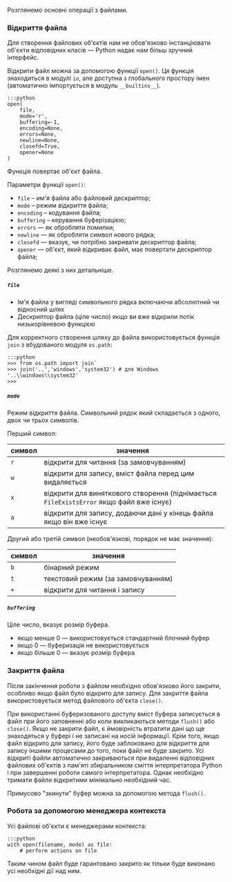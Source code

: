 Розглянемо основні операції з файлами. 

### Відкриття файла

Для створення файлових об'єктів нам не обов'язково інстанціювати об'єкти відповідних класів — Python надає нам більш зручний інтерфейс. 

Відкрити файл можна за допомогою функції `open()`. Ця функція знаходиться в модулі `io`, але доступна з глобального простору імен (автоматично імпортується в модуль `__builtins__`). 

	:::python
	open(
		file, 
		mode='r', 
		buffering=-1, 
		encoding=None, 
		errors=None,
		newline=None, 
		closefd=True,
		opener=None
	)
	
Функція повертає об'єкт файла.
	
Параметри функції `open()`:

- `file` – им'я файла або файловий дескриптор;
- `mode` – режим відкриття файла;
- `encoding` – кодування файла;
- `buffering` – керування буферізацією;
- `errors` — як обробляти помилки;
- `newline` — як обробляти символ нового рядка;
- `closefd` — вказує, чи потрібно закривати дескриптор файла;
- `opener` — об'єкт, який відкриває файл, має повертати дескриптор файла;

Розглянемо деякі з них детальніше. 

##### `file`

- Ім'я файла у вигляді символьного рядка включаючи абсолютний чи відносний шлях
- Дескриптор файла (ціле число) якщо ви вже відкрили потік низькорівневою функцією

Для корректного створення шляху до файла використовується функція `join` з вбудованого модуля `os.path`:

	:::python
	>>> from os.path import join`
	>>> join('..','windows','system32') # для Windows
	'..\\windows\\system32'
	>>>

##### `mode`

Режим відкриття файла. Символьний рядок який складається з одного, двох чи трьох символів. 

Перший символ:

|символ|значення|
|-|-|
|`r`|відкрити для читання (за замовчуванням)|
|`w`|відкрити для запису, вміст файла перед цим видаляється|
|`x`|відкрити для виняткового створення (піднімається `FileExistsError` якщо файл вже існує)|
|`a`|відкрити для запису, додаючи дані у кінець файла якщо він вже існує|

Другий або третій символ (необов'язкові, порядок не має значення):

|символ|значення|
|-|-|
|`b`|бінарний режим|
|`t`|текстовий режим (за замовчуванням)|
|`+`|відкрити для читання і запису|

##### `buffering`
	
Ціле число, вказує розмір буфера.

- якщо менше 0 — використовується стандартний блочний буфер
- якщо 0 — буферизація не використовується
- якщо більше 0 — вказує розмір буфера


	
	
	
### Закриття файла

Після закінчення роботи з файлом необхідно обов'язково його закрити, особливо якщо файл було відкрито для запису. Для закриття файла використовується метод файлового об'єкта `close()`. 

При використанні буферизованого доступу вміст буфера записується в файл при його заповненні або коли викликаються методи `flush()` або `close()`. Якщо не закрити файл, є ймовірність втратити дані що ще знаходяться у буфері і не записані на носій інформації. 
Крім того, якщо файл відкрито для запису, його буде заблоковано для відкриття для запису іншими процесами до того, поки файл не буде закрито. 
Усі відкриті файли автоматично закриваються при видаленні відповідних файлових об'єктів з пам'яті збиральником сміття інтерпретатора Python і при завершенні роботи самого інтерпретатора. Однак необхідно тримати файли відкритими мінімально необхідний час. 

Примусово "зкинути" буфер можна за допомогою метода `flush()`. 

### Робота за допомогою менеджера контекста

Усі файлові об'єкти є менеджерами контекста:

	:::python
	with open(filename, mode) as file:
		# perform actions on file
		
Таким чином файл буде гарантовано закрито як тільки буде виконано усі необхідні дії над ним. 


	
	
	
	
	
	
	
	
	
	
	
	
	
	